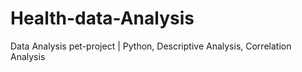 # Health-data-Analysis
Data Analysis pet-project | Python, Descriptive Analysis, Correlation Analysis
